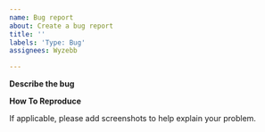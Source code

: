 ```yaml
---
name: Bug report
about: Create a bug report
title: ''
labels: 'Type: Bug'
assignees: Wyzebb

---
```


**Describe the bug**


**How To Reproduce**


If applicable, please add screenshots to help explain your problem.
